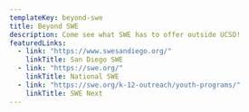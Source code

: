```yaml
---
templateKey: beyond-swe
title: Beyond SWE
description: Come see what SWE has to offer outside UCSD!
featuredLinks:
  - link: "https://www.swesandiego.org/"
    linkTitle: San Diego SWE
  - link: "https://swe.org/"
    linkTitle: National SWE
  - link: "https://swe.org/k-12-outreach/youth-programs/"
    linkTitle: SWE Next
---
```


